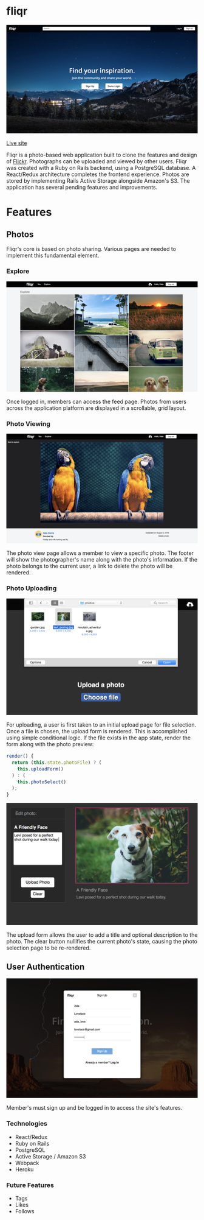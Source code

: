 # fliqr

![Splash Page](app/assets/images/readme_images/splash.png)

[Live site](https://fliqr.herokuapp.com/)

Fliqr is a photo-based web application built to clone the features and design of [Flickr](https://www.flickr.com). Photographs can be uploaded and viewed by other users. Fliqr was created with a Ruby on Rails backend, using a PostgreSQL database. A React/Redux architecture completes the frontend experience. Photos are stored by implementing Rails Active Storage alongside Amazon's S3. The application has several pending features and improvements.

# Features

## Photos

Fliqr's core is based on photo sharing. Various pages are needed to implement this fundamental element.

### Explore

![Explore](app/assets/images/readme_images/explore.png)

Once logged in, members can access the feed page. Photos from users across the application platform are displayed in a scrollable, grid layout.

### Photo Viewing

![Photo Show](app/assets/images/readme_images/photo_show.png)

The photo view page allows a member to view a specific photo. The footer will show the photographer's name along with the photo's information. If the photo belongs to the current user, a link to delete the photo will be rendered.

### Photo Uploading

![Photo Selection](app/assets/images/readme_images/upload_select.png)

For uploading, a user is first taken to an initial upload page for file selection. Once a file is chosen, the upload form is rendered. This is accomplished using simple conditional logic. If the file exists in the app state, render the form along with the photo preview:

```js
render() {
  return (this.state.photoFile) ? (
    this.uploadForm()
  ) : (
    this.photoSelect()
  );
}
```

![Photo Upload](app/assets/images/readme_images/upload.png)

The upload form allows the user to add a title and optional description to the photo. The clear button nullifies the current photo's state, causing the photo selection page to be re-rendered.

## User Authentication

![Sign Up](app/assets/images/readme_images/signup.png)

Member's must sign up and be logged in to access the site's features.

### Technologies

- React/Redux
- Ruby on Rails
- PostgreSQL
- Active Storage / Amazon S3
- Webpack
- Heroku

### Future Features

- Tags
- Likes
- Follows
